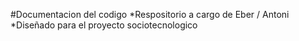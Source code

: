 #Documentacion del codigo
*Respositorio a cargo de Eber / Antoni
*Diseñado para el proyecto sociotecnologico